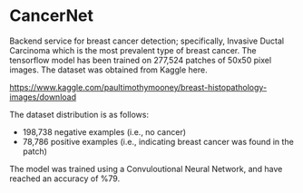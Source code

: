 # CancerNet
Backend service for breast cancer detection; specifically, Invasive Ductal
Carcinoma which is the most prevalent type of breast cancer. The tensorflow model has been
trained on 277,524 patches of 50x50 pixel images. The dataset was obtained from
Kaggle here.

https://www.kaggle.com/paultimothymooney/breast-histopathology-images/download

The dataset distribution is as follows:
* 198,738 negative examples (i.e., no cancer)
* 78,786 positive examples (i.e., indicating breast cancer was found in the
  patch)

The model was trained using a Convuloutional Neural Network, and have reached an
accuracy of %79.
